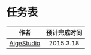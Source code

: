 # 任务表
| 作者           |      预计完成时间    |
| ------------- |:-------------:| 
|  [AigeStudio](https://github.com/AigeStudio) |   2015.3.18 |  
